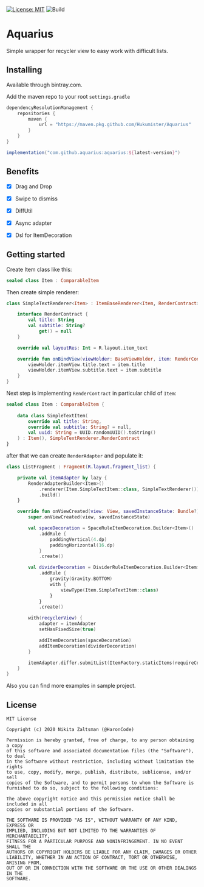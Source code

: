 [![License: MIT](https://img.shields.io/badge/License-MIT-yellow.svg)](https://opensource.org/licenses/MIT)
![Build](https://github.com/HaronCode/Aquarius/workflows/Build/badge.svg)

# Aquarius
Simple wrapper for recycler view to easy work with difficult lists.

## Installing
Available through bintray.com.

Add the maven repo to your root `settings.gradle`

```groovy
dependencyResolutionManagement {
    repositories {
        maven {
            url = "https://maven.pkg.github.com/Hukumister/Aquarius"
        }
    }
}
```

```groovy
implementation("com.github.aquarius:aquarius:${latest-version}")
```
## Benefits
- [x] Drag and Drop
- [x] Swipe to dismiss
- [x] DiffUtil 
- [x] Async adapter 
- [x] Dsl for ItemDecoration


## Getting started 

Create Item class like this:

```kotlin
sealed class Item : ComparableItem
```

Then create simple renderer:

```kotlin
class SimpleTextRenderer<Item> : ItemBaseRenderer<Item, RenderContract>() {

    interface RenderContract {
        val title: String
        val subtitle: String?
            get() = null
    }

    override val layoutRes: Int = R.layout.item_text

    override fun onBindView(viewHolder: BaseViewHolder, item: RenderContract) {
        viewHolder.itemView.title.text = item.title
        viewHolder.itemView.subtitle.text = item.subtitle
    }
}
```

Next step is implementing `RenderContract` in particular child of ```Item```:

```kotlin
sealed class Item : ComparableItem {
   
    data class SimpleTextItem(
        override val title: String,
        override val subtitle: String? = null,
        val uuid: String = UUID.randomUUID().toString()
    ) : Item(), SimpleTextRenderer.RenderContract
}
```

after that we can create `RenderAdapter` and populate it:

```kotlin
class ListFragment : Fragment(R.layout.fragment_list) {

    private val itemAdapter by lazy {
        RenderAdapterBuilder<Item>()
            .renderer(Item.SimpleTextItem::class, SimpleTextRenderer())
            .build()
    }

    override fun onViewCreated(view: View, savedInstanceState: Bundle?) {
        super.onViewCreated(view, savedInstanceState)

        val spaceDecoration = SpaceRuleItemDecoration.Builder<Item>()
            .addRule {
                paddingVertical(4.dp)
                paddingHorizontal(16.dp)
            }
            .create()

        val dividerDecoration = DividerRuleItemDecoration.Builder<Item>(requireContext())
            .addRule {
                gravity(Gravity.BOTTOM)
                with {
                    viewType(Item.SimpleTextItem::class)
                }
            }
            .create()

        with(recyclerView) {
            adapter = itemAdapter
            setHasFixedSize(true)

            addItemDecoration(spaceDecoration)
            addItemDecoration(dividerDecoration)
        }

        itemAdapter.differ.submitList(ItemFactory.staticItems(requireContext())) // ItemFactory create list of SimpleTextItem
    }
}
```
Also you can find more examples in sample project.

## License
```
MIT License

Copyright (c) 2020 Nikita Zaltsman (@HaronCode)

Permission is hereby granted, free of charge, to any person obtaining a copy
of this software and associated documentation files (the "Software"), to deal
in the Software without restriction, including without limitation the rights
to use, copy, modify, merge, publish, distribute, sublicense, and/or sell
copies of the Software, and to permit persons to whom the Software is
furnished to do so, subject to the following conditions:

The above copyright notice and this permission notice shall be included in all
copies or substantial portions of the Software.

THE SOFTWARE IS PROVIDED "AS IS", WITHOUT WARRANTY OF ANY KIND, EXPRESS OR
IMPLIED, INCLUDING BUT NOT LIMITED TO THE WARRANTIES OF MERCHANTABILITY,
FITNESS FOR A PARTICULAR PURPOSE AND NONINFRINGEMENT. IN NO EVENT SHALL THE
AUTHORS OR COPYRIGHT HOLDERS BE LIABLE FOR ANY CLAIM, DAMAGES OR OTHER
LIABILITY, WHETHER IN AN ACTION OF CONTRACT, TORT OR OTHERWISE, ARISING FROM,
OUT OF OR IN CONNECTION WITH THE SOFTWARE OR THE USE OR OTHER DEALINGS IN THE
SOFTWARE.
```

